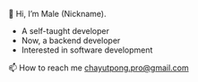 👋 Hi, I’m Male (Nickname).

- A self-taught developer
- Now, a backend developer
- Interested in software development

📫 How to reach me chayutpong.pro@gmail.com

<!---
MelodyMale/MelodyMale is a ✨ special ✨ repository because its `README.md` (this file) appears on your GitHub profile.
You can click the Preview link to take a look at your changes.
--->
